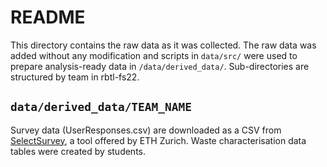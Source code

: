 # README

This directory contains the raw data as it was collected. The raw data was added without any modification and scripts in `data/src/` were used to prepare analysis-ready data in `/data/derived_data/`.  Sub-directories are structured by team in rbtl-fs22.

## `data/derived_data/TEAM_NAME`

Survey data (UserResponses.csv) are downloaded as a CSV from [SelectSurvey](https://selectsurvey.ethz.ch/), a tool offered by ETH Zurich. Waste characterisation data tables were created by students. 

